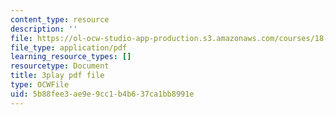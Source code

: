 ```yaml
---
content_type: resource
description: ''
file: https://ol-ocw-studio-app-production.s3.amazonaws.com/courses/18-03sc-differential-equations-fall-2011/5b88fee3ae9e9cc1b4b637ca1bb8991e_sZ2qulI6GEk.pdf
file_type: application/pdf
learning_resource_types: []
resourcetype: Document
title: 3play pdf file
type: OCWFile
uid: 5b88fee3-ae9e-9cc1-b4b6-37ca1bb8991e
---
```

